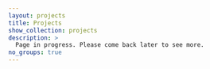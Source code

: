 ```yaml
---
layout: projects
title: Projects
show_collection: projects
description: >
  Page in progress. Please come back later to see more.
no_groups: true
---
```

